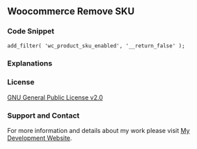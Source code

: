 ## Woocommerce Remove SKU
### Code Snippet

```markdown
add_filter( 'wc_product_sku_enabled', '__return_false' );
```
### Explanations

### License

[GNU General Public License v2.0](https://github.com/dedewiweka/snippets/blob/main/LICENSE)


### Support and Contact

For more information and details about my work please visit [My Development Website](https://dede.wiweka.com/development).
